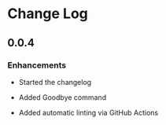 # Change Log

## 0.0.4

### Enhancements

- Started the changelog

- Added Goodbye command

- Added automatic linting via GitHub Actions
